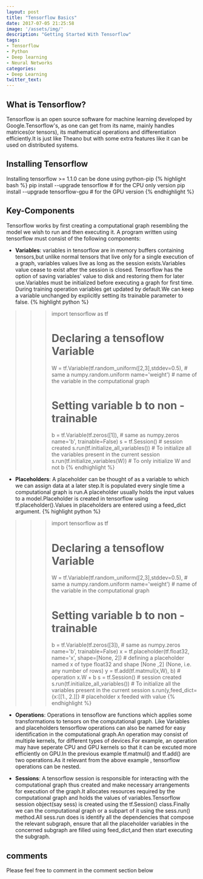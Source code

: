 ```yaml
---
layout: post
title: "Tensorflow Basics"
date: 2017-07-05 21:25:58
image: '/assets/img/'
description: "Getting Started With Tensorflow"
tags:
- Tensorflow
- Python
- Deep learning
- Neural Networks
categories:
- Deep Learning
twitter_text:
---
```


## What is Tensorflow?

Tensorflow is an open source software for machine learning developed by Google.Tensorflow's, as one can get from its name, mainly handles matrices(or tensors), its mathematical operations and differentiation efficiently.It is just like Theano but with some extra features like  it can be used on distributed systems.


## Installing Tensorflow

Installing tensorflow >= 1.1.0 can be done using python-pip
{% highlight bash %}
pip install --upgrade tensorflow # for the CPU only version
pip install --upgrade tensorflow-gpu # for the GPU version
{% endhighlight %}

## Key-Components
Tensorflow works by first creating a computational graph resembling the model we wish to run and then executing it.
A program written using tensorflow must consist of the following components:

* **Variables**: variables in tensorflow are in memory buffers containing tensors,but unlike normal tensors that live only for a single execution of a graph, variables values live as long as the session exists.Variables value cease to exist after the session is closed. Tensorflow has the option of saving variables' value to disk and restoring them for later use.Variables must be initialized before executing a graph for first time.
During training operation variables get updated by default.We can keep a variable unchanged by explicitly setting its trainable parameter to false.
{% highlight python %}
>>> import tensorflow as tf
>>> # Declaring a tensoflow Variable
>>> W = tf.Variable(tf.random_uniform([2,3],stddev=0.5), # same a numpy.random.uniform
name='weight') # name of the variable in the computational graph
>>> # Setting variable b to non -trainable
>>> b = tf.Variable(tf.zeros([1]), # same as numpy.zeros
name='b', trainable=False)
>>> s = tf.Session() # session created
>>> s.run(tf.initialize_all_variables()) # To initialize all the variables present in the current session
>>> s.run(tf.initialize_variables(W)) # To only initialize W and not b
{% endhighlight %}

* **Placeholders**: A placeholder can be thought of as a variable to which we can assign data at a later step.It is populated every single time a computational graph is run.A placeholder usually holds the input values to a model.Placeholder is created in tensorflow using tf.placeholder().Values in placeholders are entered using a feed_dict argument.
{% highlight python %}
>>> import tensorflow as tf
>>> # Declaring a tensoflow Variable
>>> W = tf.Variable(tf.random_uniform([2,3],stddev=0.5), # same a numpy.random.uniform
name='weight') # name of the variable in the computational graph
>>> # Setting variable b to non -trainable
>>> b = tf.Variable(tf.zeros([3]), # same as numpy.zeros
name='b', trainable=False)
>>> x = tf.placeholder(tf.float32, name='x', shape=[None, 2]) # defining a placeholder named x of type float32 and shape [None ,2] (None, i.e. any number of rows)
>>> y = tf.add(tf.matmul(x,W), b) # operation x.W + b
>>> s = tf.Session() # session created
>>> s.run(tf.initialize_all_variables()) # To initialize all the variables present in the current session
>>> s.run(y,feed_dict={x:[[1., 2.]]} # placeholder x feeded with value
{% endhighlight %}


* **Operations**: Operations in tensoflow are functions which applies some transformations to tensors on the computational graph. Like Variables and placeholders tensorflow operations can also be named for easy identification in the computational graph.An operation may consist of multiple kernels, for different types of devices.For example,  an operation may have seperate CPU and GPU kernels so that it can be excuted more efficiently on GPU.In the previous example tf.matmul() and tf.add() are two operations.As it relevant from the above example , tensorflow operations can be nested.

* **Sessions**: A tensorflow session is responsible for interacting with the computational graph thus created and make necessary arrangements for execution of the graph.It allocates resources required by the computational graph and holds the values of variables.Tensorflow session object(say sess) is created using the tf.Session() class.Finally we can the computational graph or a subpart of it using the sess.run() method.All sess.run does is identify all the dependencies that compose the relevant subgraph, ensure that all the placeholder variables in the concerned subgraph are filled using feed_dict,and then start executing the subgraph.



## comments

Please feel free to comment in the comment section below
